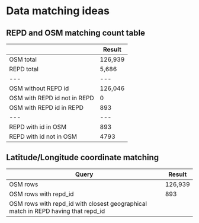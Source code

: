 Data matching ideas
===================

REPD and OSM matching count table
--------

|  | Result |
|---|---|
| OSM total | 126,939|
| REPD total | 5,686 |
|---|---|
| OSM without REPD id | 126,046|
| OSM with REPD id not in REPD | 0|
| OSM with REPD id in REPD |893 |
|---|---|
| REPD with id in OSM | 893 |
| REPD with id not in OSM |4793 |

Latitude/Longitude coordinate matching
------

| Query | Result |
|---|---|
| OSM rows | 126,939|
| OSM rows with repd_id | 893 |
| OSM rows with repd_id with closest geographical match in REPD having that repd_id | |
